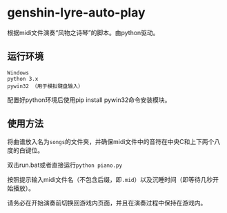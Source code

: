 # genshin-lyre-auto-play
根据midi文件演奏“风物之诗琴”的脚本。由python驱动。

## 运行环境

```
Windows
python 3.x
pywin32 （用于模拟键盘输入）
```

配置好python环境后使用pip install pywin32命令安装模块。

## 使用方法

将曲谱放入名为`songs`的文件夹，并确保midi文件中的音符在中央C和上下两个八度的白键位。

双击run.bat或者直接运行`python piano.py`

按照提示输入midi文件名（不包含后缀，即`.mid`）以及沉睡时间（即等待几秒开始播放）。

请务必在开始演奏前切换回游戏内页面，并且在演奏过程中保持在游戏内。
